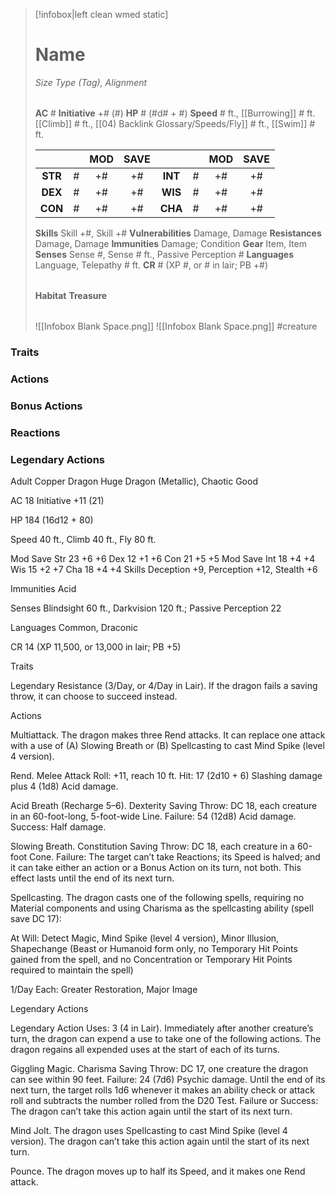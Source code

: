 > [!infobox|left clean wmed static]
> # Name
> *Size Type (Tag), Alignment*
> 
> | |
> | - |
> **AC** # **Initiative** +# (#)
> **HP** # (#d# + #)
> **Speed** # ft., [[Burrowing]] # ft. [[Climb]] # ft., [[04) Backlink Glossary/Speeds/Fly]] # ft., [[Swim]] # ft.
> 
> | | | MOD | SAVE | | | MOD | SAVE |
> | :-: | :-: | :-: | :-: | :-: | :-: | :-: | :-: |
> | **STR** | # | +# | +# | **INT** | # | +# | +# | 
> | **DEX** | # | +# | +# | **WIS** | # | +# | +# |
> | **CON** | # | +# | +# | **CHA** | # | +# | +# |
> **Skills** Skill +#, Skill +#
> **Vulnerabilities** Damage, Damage
> **Resistances** Damage, Damage
> **Immunities** Damage; Condition
> **Gear** Item, Item
> **Senses** Sense #, Sense # ft., Passive Perception #
> **Languages** Language, Telepathy # ft.
> **CR** # (XP #, or # in lair; PB +#)
>
> | |
> | - |
> **Habitat**
> **Treasure**
> 
> | |
> | - |
> ![[Infobox Blank Space.png]]
> ![[Infobox Blank Space.png]]
> #creature 


### Traits
### Actions
### Bonus Actions
### Reactions
### Legendary Actions
Adult Copper Dragon
Huge Dragon (Metallic), Chaotic Good

AC 18 Initiative +11 (21)

HP 184 (16d12 + 80)

Speed 40 ft., Climb 40 ft., Fly 80 ft.

Mod	Save
Str	23	+6	+6
Dex	12	+1	+6
Con	21	+5	+5
Mod	Save
Int	18	+4	+4
Wis	15	+2	+7
Cha	18	+4	+4
Skills Deception +9, Perception +12, Stealth +6

Immunities Acid

Senses Blindsight 60 ft., Darkvision 120 ft.; Passive Perception 22

Languages Common, Draconic

CR 14 (XP 11,500, or 13,000 in lair; PB +5)

Traits

Legendary Resistance (3/Day, or 4/Day in Lair). If the dragon fails a saving throw, it can choose to succeed instead.

Actions

Multiattack. The dragon makes three Rend attacks. It can replace one attack with a use of (A) Slowing Breath or (B) Spellcasting to cast Mind Spike (level 4 version).

Rend. Melee Attack Roll: +11, reach 10 ft. Hit: 17 (2d10 + 6) Slashing damage plus 4 (1d8) Acid damage.

Acid Breath (Recharge 5–6). Dexterity Saving Throw: DC 18, each creature in an 60-foot-long, 5-foot-wide Line. Failure: 54 (12d8) Acid damage. Success: Half damage.

Slowing Breath. Constitution Saving Throw: DC 18, each creature in a 60-foot Cone. Failure: The target can’t take Reactions; its Speed is halved; and it can take either an action or a Bonus Action on its turn, not both. This effect lasts until the end of its next turn.

Spellcasting. The dragon casts one of the following spells, requiring no Material components and using Charisma as the spellcasting ability (spell save DC 17):

At Will: Detect Magic, Mind Spike (level 4 version), Minor Illusion, Shapechange (Beast or Humanoid form only, no Temporary Hit Points gained from the spell, and no Concentration or Temporary Hit Points required to maintain the spell)

1/Day Each: Greater Restoration, Major Image

Legendary Actions

Legendary Action Uses: 3 (4 in Lair). Immediately after another creature’s turn, the dragon can expend a use to take one of the following actions. The dragon regains all expended uses at the start of each of its turns.

Giggling Magic. Charisma Saving Throw: DC 17, one creature the dragon can see within 90 feet. Failure: 24 (7d6) Psychic damage. Until the end of its next turn, the target rolls 1d6 whenever it makes an ability check or attack roll and subtracts the number rolled from the D20 Test. Failure or Success: The dragon can’t take this action again until the start of its next turn.

Mind Jolt. The dragon uses Spellcasting to cast Mind Spike (level 4 version). The dragon can’t take this action again until the start of its next turn.

Pounce. The dragon moves up to half its Speed, and it makes one Rend attack.